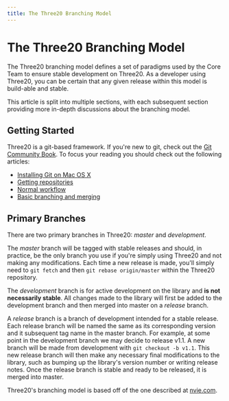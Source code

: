 ```yaml
---
title: The Three20 Branching Model
---
```


The Three20 Branching Model
===========================

The Three20 branching model defines a set of paradigms used by the Core Team to ensure
stable development on Three20. As a developer using Three20, you can be certain that any
given release within this model is build-able and stable.

This article is split into multiple sections, with each subsequent section providing more
in-depth discussions about the branching model.

Getting Started
---------------

Three20 is a git-based framework. If you're new to git, check out the
[Git Community Book](http://book.git-scm.com/index.html). To focus your reading you should
check out the following articles:

* [Installing Git on Mac OS X](http://code.google.com/p/git-osx-installer/downloads/list?can=3)
* [Getting repositories](http://book.git-scm.com/3_getting_a_git_repository.html)
* [Normal workflow](http://book.git-scm.com/3_normal_workflow.html)
* [Basic branching and merging](http://book.git-scm.com/3_basic_branching_and_merging.html)

Primary Branches
----------------

There are two primary branches in Three20: *master* and *development*.

The *master* branch will be tagged with stable releases and should, in practice, be the
only branch you use if you're simply using Three20 and not making any modifications.
Each time a new release is made, you'll simply need to `git fetch` and then
`git rebase origin/master` within the Three20 repository.

The *development* branch is for active development on the library and
**is not necessarily stable**. All changes made to the library will first be added to
the development branch and then merged into master on a *release* branch.

A *release* branch is a branch of development intended for a stable release. Each release
branch will be named the same as its corresponding version and
it subsequent tag name in the master branch. For example, at some point in the development
branch we may decide to release v1.1. A new branch will be made from development with
`git checkout -b v1.1`. This new release branch will then make any necessary final
modifications to the library, such as bumping up the library's version number or writing
release notes. Once the release branch is stable and ready to be released, it is merged into
master.

Three20's branching model is based off of the one described at
[nvie.com](http://nvie.com/posts/a-successful-git-branching-model/).


